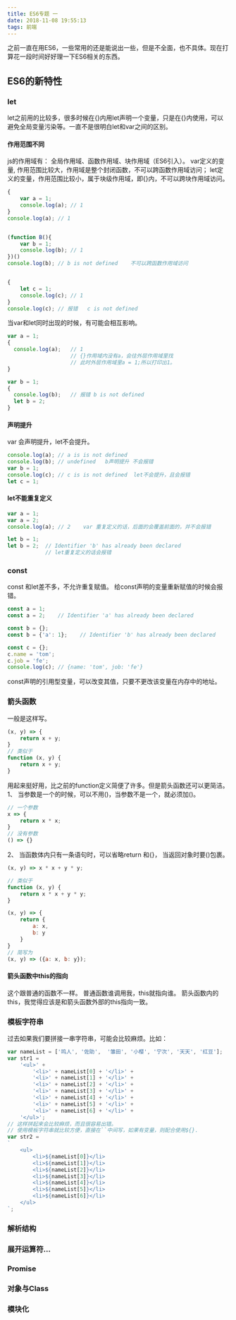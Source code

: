 ```yaml
---
title: ES6专题 一 
date: 2018-11-08 19:55:13
tags: 前端
---
```

之前一直在用ES6，一些常用的还是能说出一些，但是不全面，也不具体。现在打算花一段时间好好理一下ES6相关的东西。

## ES6的新特性

### let
let之前用的比较多，很多时候在{}内用let声明一个变量，只是在{}内使用，可以避免全局变量污染等。一直不是很明白let和var之间的区别。

#### 作用范围不同
js的作用域有： 全局作用域、函数作用域、块作用域（ES6引入）。
var定义的变量, 作用范围比较大，作用域是整个封闭函数，不可以跨函数作用域访问；
let定义的变量，作用范围比较小，属于块级作用域，即{}内，不可以跨块作用域访问。
```javascript
{
    var a = 1;
    console.log(a); // 1
}
console.log(a); // 1


(function B(){
    var b = 1;
    console.log(b); // 1
})()
console.log(b); // b is not defined    不可以跨函数作用域访问


{
    let c = 1;
    console.log(c); // 1
}
console.log(c); // 报错   c is not defined
```

当var和let同时出现的时候，有可能会相互影响。
```javascript
var a = 1;
{
  console.log(a);   // 1    
                    // {}作用域内没有a，会往外层作用域里找
                    // 此时外层作用域里a = 1;所以打印出1。
}

var b = 1;
{
  console.log(b);   // 报错 b is not defined
  let b = 2;
}
```

#### 声明提升
var 会声明提升，let不会提升。
```javascript
console.log(a); // a is is not defined
console.log(b); // undefined   b声明提升 不会报错
var b = 1;
console.log(c); // c is is not defined  let不会提升，且会报错
let c = 1;
```

#### let不能重复定义
```javascript
var a = 1;
var a = 2;
console.log(a); // 2    var 重复定义的话，后面的会覆盖前面的，并不会报错

let b = 1;
let b = 2;  // Identifier 'b' has already been declared 
            // let重复定义的话会报错
```

### const
const 和let差不多，不允许重复赋值。
给const声明的变量重新赋值的时候会报错。
```javascript
const a = 1;
const a = 2;    // Identifier 'a' has already been declared

const b = {};
const b = {'a': 1};    // Identifier 'b' has already been declared

const c = {};
c.name = 'tom';
c.job = 'fe';
console.log(c); // {name: 'tom', job: 'fe'}
```
const声明的引用型变量，可以改变其值，只要不更改该变量在内存中的地址。

### 箭头函数
一般是这样写。
```javascript
(x, y) => {
    return x + y;
}
// 类似于
function (x, y) {
    return x + y;
}
```
用起来挺好用，比之前的function定义简便了许多。但是箭头函数还可以更简洁。
1、 当参数是一个的时候，可以不用()，当参数不是一个，就必须加()。
```javascript
// 一个参数
x => {
    return x * x;
}
// 没有参数
() => {}
```
2、 当函数体内只有一条语句时，可以省略return 和{}， 当返回对象时要()包裹。
```javascript
(x, y) => x * x + y * y;

// 类似于
function (x, y) {
    return x * x + y * y;
}

(x, y) => {
    return {
        a: x,
        b: y
    }
}
// 简写为
(x, y) => ({a: x, b: y});
```
#### 箭头函数中this的指向
这个跟普通的函数不一样。
普通函数谁调用我，this就指向谁。
箭头函数内的this，我觉得应该是和箭头函数外部的this指向一致。
### 模板字符串
过去如果我们要拼接一串字符串，可能会比较麻烦。比如：
```javascript
var nameList = ['鸣人', '佐助',  '雏田', '小樱', '宁次', '天天', '红豆'];
var str1 = 
    '<ul>' +
        '<li>' + nameList[0] + '</li>' +
        '<li>' + nameList[1] + '</li>' +
        '<li>' + nameList[2] + '</li>' +
        '<li>' + nameList[3] + '</li>' +
        '<li>' + nameList[4] + '</li>' +
        '<li>' + nameList[5] + '</li>' +
        '<li>' + nameList[6] + '</li>' +
    '</ul>';
// 这样拼起来会比较麻烦，而且很容易出错。
// 使用模板字符串就比较方便，直接在``中间写，如果有变量，则配合使用${}.
var str2 = 
`
    <ul>
        <li>${nameList[0]}</li>
        <li>${nameList[1]}</li>
        <li>${nameList[2]}</li>
        <li>${nameList[3]}</li>
        <li>${nameList[4]}</li>
        <li>${nameList[5]}</li>
        <li>${nameList[6]}</li>
    </ul>
`;
```


### 解析结构



### 展开运算符...



### Promise



### 对象与Class


### 模块化



